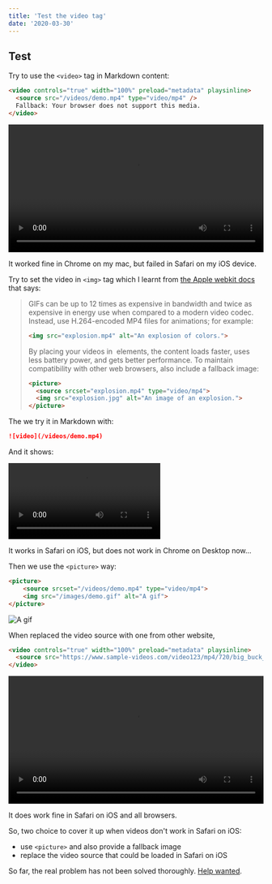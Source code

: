 ```yaml
---
title: 'Test the video tag'
date: '2020-03-30'
---
```


## Test

Try to use the `<video>` tag in Markdown content:

```HTML
<video controls="true" width="100%" preload="metadata" playsinline>
  <source src="/videos/demo.mp4" type="video/mp4" />
  Fallback: Your browser does not support this media.
</video>
```

<video controls="true" width="100%" preload="metadata" playsinline>
  <source src="/videos/demo.mp4" type="video/mp4" />
   Fallback: Your browser does not support this media.
</video>

It worked fine in Chrome on my mac, but failed in Safari on my iOS device.

Try to set the video in `<img>` tag which I learnt from [the Apple webkit docs](https://developer.apple.com/documentation/webkit/delivering_video_content_for_safari?language=objc#3030249) that says:

> GIFs can be up to 12 times as expensive in bandwidth and twice as expensive in energy use when compared to a modern video codec. Instead, use H.264-encoded MP4 files for animations; for example:
> ```HTML 
> <img src="explosion.mp4" alt="An explosion of colors.">
> ```
> By placing your videos in <img> elements, the content loads faster, uses less battery power, and gets better performance. To maintain compatibility with other web browsers, also include a fallback image:
>```HTML
><picture>
>   <source srcset="explosion.mp4" type="video/mp4">
>   <img src="explosion.jpg" alt="An image of an explosion.">
></picture>
>```

The we try it in Markdown with:
```md
![video](/videos/demo.mp4)
```

And it shows:

![video](/videos/demo.mp4)

It works in Safari on iOS, but does not work in Chrome on Desktop now...

Then we use the `<picture>` way:

```HTML
<picture>
    <source srcset="/videos/demo.mp4" type="video/mp4">
    <img src="/images/demo.gif" alt="A gif">
</picture>
```

<picture>
    <source srcset="/videos/demo.mp4" type="video/mp4">
    <img src="/images/demo.gif" alt="A gif">
</picture>


When replaced the video source with one from other website,

```HTML
<video controls="true" width="100%" preload="metadata" playsinline>
  <source src="https://www.sample-videos.com/video123/mp4/720/big_buck_bunny_720p_2mb.mp4" type="video/mp4" />
</video>
```

<video controls="true" width="100%" preload="metadata" playsinline>
  <source src="https://www.sample-videos.com/video123/mp4/720/big_buck_bunny_720p_2mb.mp4" type="video/mp4" />
</video>

It does work fine in Safari on iOS and all browsers.

So, two choice to cover it up when videos don't work in Safari on iOS:

- use `<picture>` and also provide a fallback image
- replace the video source that could be loaded in Safari on iOS

So far, the real problem has not been solved thoroughly. [Help wanted](https://github.com/vercel/next.js/discussions/23552).
